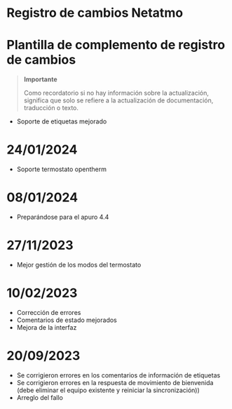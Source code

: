 # Registro de cambios Netatmo

# Plantilla de complemento de registro de cambios

>**Importante**
>
>Como recordatorio si no hay información sobre la actualización, significa que solo se refiere a la actualización de documentación, traducción o texto.

- Soporte de etiquetas mejorado

# 24/01/2024

- Soporte termostato opentherm

# 08/01/2024

- Preparándose para el apuro 4.4

# 27/11/2023

- Mejor gestión de los modos del termostato

# 10/02/2023

- Corrección de errores
- Comentarios de estado mejorados
- Mejora de la interfaz

# 20/09/2023

- Se corrigieron errores en los comentarios de información de etiquetas
- Se corrigieron errores en la respuesta de movimiento de bienvenida (debe eliminar el equipo existente y reiniciar la sincronización))
- Arreglo del fallo
